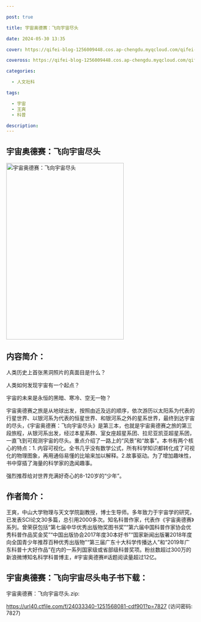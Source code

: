 ```yaml
---

post: true

title: 宇宙奥德赛：飞向宇宙尽头

date: 2024-05-30 13:35

cover: https://qifei-blog-1256009448.cos.ap-chengdu.myqcloud.com/qifei-blog/s34409940.jpg

coveross: https://qifei-blog-1256009448.cos.ap-chengdu.myqcloud.com/qifei-blog/s34409940.jpg

categories:

  - 人文社科

tags:

  - 宇宙
  - 王爽
  - 科普

description:
---
```


## 宇宙奥德赛：飞向宇宙尽头

<img alt="宇宙奥德赛：飞向宇宙尽头" class="aligncenter loading" data-was-processed="true" decoding="async" fetchpriority="high" height="471" src="https://qifei-blog-1256009448.cos.ap-chengdu.myqcloud.com/qifei-blog/s34409940.jpg" style="cursor: zoom-in;" width="314"/>

## 内容简介：

人类历史上首张黑洞照片的真面目是什么？

人类如何发现宇宙有一个起点？

宇宙的未来是永恒的黑暗、寒冷、空无一物？

宇宙奥德赛之旅是从地球出发，按照由近及远的顺序，依次游历以太阳系为代表的行星世界、以银河系为代表的恒星世界、和银河系之外的星系世界，最终到达宇宙的尽头，《宇宙奥德赛：飞向宇宙尽头》是第三本，也就是宇宙奥德赛之旅的第三段旅程，从银河系出发，经过本星系群、室女座超星系团、拉尼亚凯亚超星系团，一直飞到可观测宇宙的尽头。重点介绍了一路上的“风景”和“故事”。本书有两个核心的特点：1. 内容可视化。全书几乎没有数学公式，所有科学知识都转化成了可视化的物理图象，再用通俗易懂的比喻来加以解释。2.故事驱动。为了增加趣味性，书中穿插了海量的科学家的逸闻趣事。

强烈推荐给对世界充满好奇心的8-120岁的“少年”。

## 作者简介：

王爽，中山大学物理与天文学院副教授，博士生导师。多年致力于宇宙学的研究，已发表SCI论文30多篇，总引用2000多次。知名科普作家，代表作《宇宙奥德赛》系列。曾荣获包括“第七届中华优秀出版物奖图书奖”“第六届中国科普作家协会优秀科普作品奖金奖”“中国出版协会2017年度30本好书”“国家新闻出版署2018年度向全国青少年推荐百种优秀出版物”“第三届广东十大科学传播达人”和“2019年广东科普十大好作品”在内的一系列国家级或省部级科普奖项。粉丝数超过300万的新浪微博知名科学科普博主，#宇宙奥德赛#话题阅读量超过12亿。

## 宇宙奥德赛：飞向宇宙尽头电子书下载：

宇宙奥德赛：飞向宇宙尽头.zip: 

https://url40.ctfile.com/f/24033340-1251568081-cdf901?p=7827 (访问密码: 7827)
